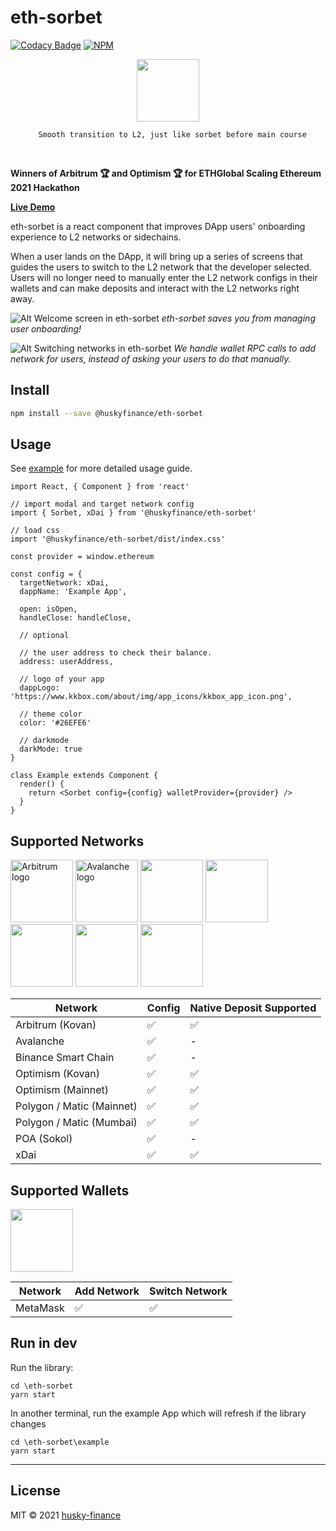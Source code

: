 # eth-sorbet

[![Codacy Badge](https://api.codacy.com/project/badge/Grade/c1284f47efa14c5a947628bcc1c17c17)](https://app.codacy.com/gh/husky-finance/eth-sorbet?utm_source=github.com&utm_medium=referral&utm_content=husky-finance/eth-sorbet&utm_campaign=Badge_Grade_Settings)
[![NPM](https://img.shields.io/npm/v/@huskyfinance/eth-sorbet.svg)](https://www.npmjs.com/package/@huskyfinance/eth-sorbet)

<p align="center">
<img src="https://i.imgur.com/Q6k8YyH.png" height=100>

<p align="center"><code>  Smooth transition to L2, just like sorbet before main course</code></p>

<br>

**Winners of Arbitrum 🏆 and Optimism 🏆 for ETHGlobal Scaling Ethereum 2021 Hackathon**

[**Live Demo**](https://eth-sorbet-demo.netlify.app/)

eth-sorbet is a react component that improves DApp users' onboarding experience to L2 networks or sidechains.

When a user lands on the DApp, it will bring up a series of screens that guides the users to switch to the L2 network that the developer selected. Users will no longer need to manually enter the L2 network configs in their wallets and can make deposits and interact with the L2 networks right away.

![Alt Welcome screen in eth-sorbet](https://i.imgur.com/qeq0yHy.png)
_eth-sorbet saves you from managing user onboarding!_

![Alt Switching networks in eth-sorbet](https://i.imgur.com/kZ3wM1t.png)
_We handle wallet RPC calls to add network for users, instead of asking your users to do that manually._

## Install

```bash
npm install --save @huskyfinance/eth-sorbet
```

## Usage

See [example](./example) for more detailed usage guide.

```tsx
import React, { Component } from 'react'

// import modal and target network config
import { Sorbet, xDai } from '@huskyfinance/eth-sorbet'

// load css
import '@huskyfinance/eth-sorbet/dist/index.css'

const provider = window.ethereum

const config = {
  targetNetwork: xDai,
  dappName: 'Example App',

  open: isOpen,
  handleClose: handleClose,

  // optional

  // the user address to check their balance.
  address: userAddress,

  // logo of your app
  dappLogo: 'https://www.kkbox.com/about/img/app_icons/kkbox_app_icon.png',

  // theme color
  color: '#26EFE6'

  // darkmode
  darkMode: true
}

class Example extends Component {
  render() {
    return <Sorbet config={config} walletProvider={provider} />
  }
}
```

## Supported Networks

<p float="left">

<!-- Arbitrum -->
<img src="https://i.imgur.com/Xo8nfAx.png" alt="Arbitrum logo" height=100 width=100>

<!-- Avalanche -->
<img src="https://i.imgur.com/g148n1Y.png" alt="Avalanche logo" height=100 width=100>

<!-- Binance Smart Chain -->
<img src="https://i.imgur.com/Cp06TKR.png" height=100>

<!-- Optimism -->
<img src="https://i.imgur.com/ZXvd5N0.png" height=100>

<!-- Polygon / Matic -->
<img src="https://i.imgur.com/pWenOF0.png" height=100>

<!-- POA (Sokol) -->
<img src="https://i.imgur.com/bjTlv4Q.png" height=100>

<!-- xDai -->
<img src="https://i.imgur.com/NgKW5Il.png" height=100>

</p>

| Network                   | Config | Native Deposit Supported |
| ------------------------- | ------ | ------------------------ |
| Arbitrum (Kovan)          | ✅     | ✅                       |
| Avalanche                 | ✅     | -                        |
| Binance Smart Chain       | ✅     | -                        |
| Optimism (Kovan)          | ✅     | ✅                       |
| Optimism (Mainnet)        | ✅     | ✅                       |
| Polygon / Matic (Mainnet) | ✅     | ✅                       |
| Polygon / Matic (Mumbai)  | ✅     | ✅                       |
| POA (Sokol)               | ✅     | -                        |
| xDai                      | ✅     | ✅                       |

## Supported Wallets

<!-- Metamask -->
<img src="https://i.imgur.com/DH2m2KD.png" height=100>

| Network  | Add Network | Switch Network |
| -------- | ----------- | -------------- |
| MetaMask | ✅          | ✅             |

## Run in dev

Run the library:

```shell
cd \eth-sorbet
yarn start
```

In another terminal, run the example App which will refresh if the library changes

```shell
cd \eth-sorbet\example
yarn start
```

---

## License

MIT © 2021 [husky-finance](https://github.com/husky-finance)
